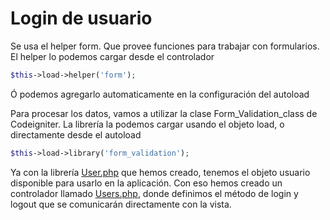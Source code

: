 # Login de usuario

Se usa el helper form. Que provee funciones para trabajar con formularios.
El helper lo podemos cargar desde el controlador 
```php 
$this->load->helper('form');
```
Ó podemos agregarlo automaticamente en la configuración del autoload

Para procesar los datos, vamos a utilizar la clase Form_Validation_class de Codeigniter.
La librería la podemos cargar usando el objeto load, o directamente desde el autoload 
```php 
$this->load->library('form_validation');
```

Ya con la librería [User.php](../application/libraries/User.php) que hemos creado, tenemos el objeto usuario disponible para usarlo en la aplicación. Con eso hemos creado un controlador llamado [Users.php](../application/controllers/Users.php), donde definimos el método de login y logout que se comunicarán directamente con la vista.